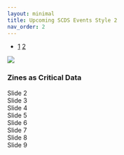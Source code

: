 ```yaml
---
layout: minimal
title: Upcoming SCDS Events Style 2
nav_order: 2 
---
```

<link rel="stylesheet" href="./assets/css/events2.css">
<link
  rel="stylesheet"
  href="./assets/css/swiper.css"
/>
<script src="https://ajax.googleapis.com/ajax/libs/jquery/3.7.1/jquery.min.js"></script>
<script src="./assets/javascript/swiper-bundle.min.js"></script>

- <a href="/index">1</a> <a href="/style-2">2</a>

<!-- Slider main container -->
<div class="swiper mySwiper">
    <div class="swiper-wrapper">
      <div class="swiper-slide">
      <img class="event-banner" src="https://devgj00vx92jb.cloudfront.net/data/feat_img/4102/7565/1743543001.png">
      <div class="event-details">
      <h3 class="event-title">Zines as Critical Data</h3>
      </div>
      </div>
      <div class="swiper-slide">Slide 2</div>
      <div class="swiper-slide">Slide 3</div>
      <div class="swiper-slide">Slide 4</div>
      <div class="swiper-slide">Slide 5</div>
      <div class="swiper-slide">Slide 6</div>
      <div class="swiper-slide">Slide 7</div>
      <div class="swiper-slide">Slide 8</div>
      <div class="swiper-slide">Slide 9</div>
    </div>
    <div class="swiper-pagination"></div>
  </div>

<script>
     $(window).resize(function() {
        if ($(window).width() < 960) {
            var swiper = new Swiper(".mySwiper", {
            slidesPerView: 1,
            spaceBetween: 20,
            pagination: {
                el: ".swiper-pagination",
                clickable: true,
            },
    });
        }
      else {
          var swiper = new Swiper(".mySwiper", {
          slidesPerView: 2.5,
          spaceBetween: 20,
          pagination: {
            el: ".swiper-pagination",
            clickable: true,
          },
  });
        }
    });
    
    
</script>